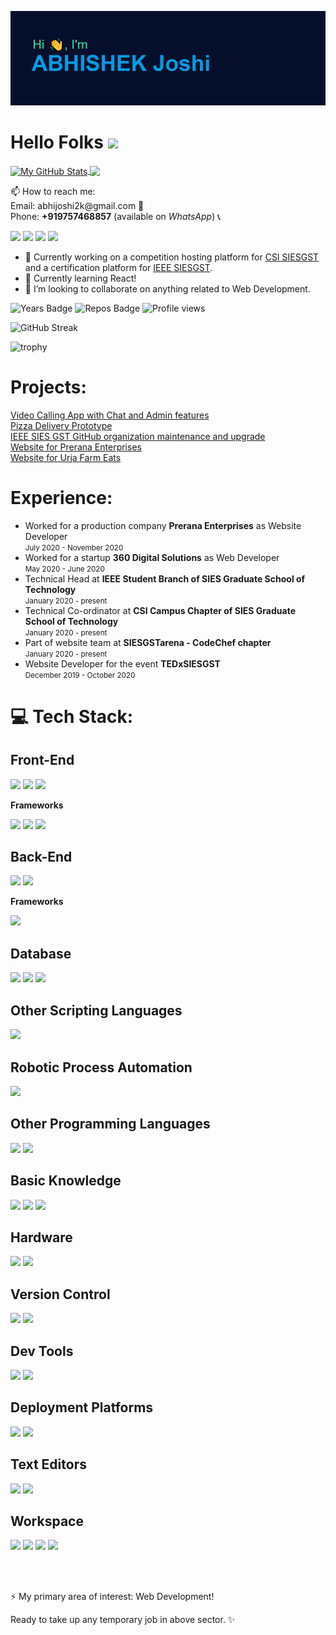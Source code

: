 
![Header](https://raw.githubusercontent.com/abhijoshi2k/abhijoshi2k/master/header.png  "Header")

# Hello Folks <img src="https://raw.githubusercontent.com/MartinHeinz/MartinHeinz/master/wave.gif" width="30px">

<a href="https://github.com/MartinHeinz/MartinHeinz">
  <img align="center" src="https://github-readme-stats.vercel.app/api?username=abhijoshi2k&hide=issues&count_private=true&show_icons=true&theme=algolia&include_all_commits=true" alt="My GitHub Stats" />
</a>

<a href="https://github.com/MartinHeinz/MartinHeinz">
  <img align="center" src="https://github-readme-stats.vercel.app/api/top-langs/?username=abhijoshi2k&title_color=ffffff&text_color=c9cacc&icon_color=2bbc8a&bg_color=1d1f21" />
</a>

<p>
📫 How to reach me:<br>
Email: abhijoshi2k@gmail.com &#x1F4E7;<br>
Phone: <b>+919757468857</b> (available on <i>WhatsApp</i>) &#x1F4DE;
</p>
<a href="https://wa.me/919757468857"><img src="https://img.shields.io/badge/WhatsApp-25D366?style=for-the-badge&logo=whatsapp&logoColor=white"></a>
<a href="https://instagram.com/abhi.joshi2k/"><img src="https://img.shields.io/badge/Instagram-E4405F?style=for-the-badge&logo=instagram&logoColor=white"></a>
<a href="https://github.com/abhijoshi2k/"><img src="https://img.shields.io/badge/GitHub-100000?style=for-the-badge&logo=github&logoColor=white"></a>
<a href="mailto:abhijoshi2k@gmail.com"><img src="https://img.shields.io/badge/Gmail-D14836?style=for-the-badge&logo=gmail&logoColor=white"></a>

- 🔭 Currently working on a competition hosting platform for <a href="https://github.com/CSI-SIESGST">CSI SIESGST</a> and a certification platform for <a href="https://github.com/ieeesiesgst">IEEE SIESGST</a>.
- 🌱 Currently learning React!
- 👯 I’m looking to collaborate on anything related to Web Development.

![Years Badge](https://badges.pufler.dev/years/abhijoshi2k)
![Repos Badge](https://badges.pufler.dev/repos/abhijoshi2k)
![Profile views](https://gpvc.arturio.dev/abhijoshi2k)

![GitHub Streak](https://github-readme-streak-stats.herokuapp.com/?user=abhijoshi2k&theme=algolia)


![trophy](https://github-profile-trophy.vercel.app/?username=abhijoshi2k&title=Commit,Stars,Repositories,PullRequest,Followers&theme=darkhub)


<h1><b>Projects:</b><br></h1>
<a href="https://github.com/abhijoshi2k/video-calling-web-app-node.js">Video Calling  App with Chat and Admin features</a><br>
<a href="https://github.com/abhijoshi2k/pizza-delivery">Pizza Delivery Prototype</a><br>
<a href="https://github.com/ieeesiesgst">IEEE SIES GST GitHub organization maintenance and upgrade</a><br>
<a href="https://github.com/Prerana-Enterprises/website">Website for Prerana Enterprises</a><br>
<a href="https://github.com/abhijoshi2k/urja_farms">Website for Urja Farm Eats</a>

<h1><b>Experience:</b><br></h1>
<ul>
<li>Worked for a production company <b>Prerana Enterprises</b> as Website Developer<br><small>July 2020 - November 2020</small></li>
<li>Worked for a startup <b>360 Digital Solutions</b> as Web Developer<br><small>May 2020 - June 2020</small></li>
<li>Technical Head at <b>IEEE Student Branch of SIES Graduate School of Technology</b><br><small>January 2020 - present</small></li>
<li>Technical Co-ordinator at <b>CSI Campus Chapter of SIES Graduate School of Technology</b><br><small>January 2020 - present</small></li>
<li>Part of website team at <b>SIESGSTarena - CodeChef chapter</b><br><small>January 2020 - present</small></li>
<li>Website Developer for the event <b>TEDxSIESGST</b><br><small>December 2019 - October 2020</small></li>
</ul>

<h1>&#x1F4BB; <b>Tech Stack:</b><br></h1>

<!-- Taken from https://github.com/alexandresanlim/Badges4-README.md-Profile -->
<h2><b>Front-End</b></h2>
<img src="https://img.shields.io/badge/HTML5-E34F26?style=for-the-badge&logo=html5&logoColor=white">
<img src="https://img.shields.io/badge/CSS3-1572B6?style=for-the-badge&logo=css3&logoColor=white">
<img src="https://img.shields.io/badge/JavaScript-F7DF1E?style=for-the-badge&logo=javascript&logoColor=black">
<p><b>Frameworks</b></p>
<img src="https://img.shields.io/badge/Bootstrap-563D7C?style=for-the-badge&logo=bootstrap&logoColor=white">
<img src="https://img.shields.io/badge/jQuery-0769AD?style=for-the-badge&logo=jquery&logoColor=white">
<img src="https://img.shields.io/badge/React-20232A?style=for-the-badge&logo=react&logoColor=61DAFB">

<h2><b>Back-End</b></h2>
<img src="https://img.shields.io/badge/Node.js-43853D?style=for-the-badge&logo=node.js&logoColor=white">
<img src="https://img.shields.io/badge/PHP-777BB4?style=for-the-badge&logo=php&logoColor=white">
<p><b>Frameworks</b></p>
<img src="https://img.shields.io/badge/Express.js-404D59?style=for-the-badge">

<h2><b>Database</b></h2>
<img src="https://img.shields.io/badge/MongoDB-4EA94B?style=for-the-badge&logo=mongodb&logoColor=white">
<img src="https://img.shields.io/badge/MySQL-00000F?style=for-the-badge&logo=mysql&logoColor=white">
<img src="https://img.shields.io/badge/PostgreSQL-316192?style=for-the-badge&logo=postgresql&logoColor=white">

<h2><b>Other Scripting Languages</b></h2>
<img src="https://img.shields.io/badge/Google_Apps_Script-4285F4?style=for-the-badge&logo=Google&logoColor=white">

<h2><b>Robotic Process Automation</b></h2>
<img src="https://img.shields.io/badge/UiPath-0066ff?style=for-the-badge">

<h2><b>Other Programming Languages</b></h2>
<img src="https://img.shields.io/badge/C-00599C?style=for-the-badge&logo=c&logoColor=white">
<img src="https://img.shields.io/badge/C%2B%2B-00596C?style=for-the-badge&logo=c%2B%2B&logoColor=white">

<h2><b>Basic Knowledge</b></h2>
<img src="https://img.shields.io/badge/Python-14354C?style=for-the-badge&logo=python&logoColor=white">
<img src="https://img.shields.io/badge/Java-ED8B00?style=for-the-badge&logo=java&logoColor=white">
<img src="https://img.shields.io/badge/Microsoft_Office-D83B01?style=for-the-badge&logo=microsoft-office&logoColor=white">

<h2><b>Hardware</b></h2>
<img src="https://img.shields.io/badge/MicroController-8085-55aa00?style=for-the-badge">
<img src="https://img.shields.io/badge/MicroProcessor-8086-55aa00?style=for-the-badge">

<h2><b>Version Control</b></h2>
<img src="https://img.shields.io/badge/Git-F05032?style=for-the-badge&logo=Git&logoColor=white">
<img src="https://img.shields.io/badge/GitHub-100000?style=for-the-badge&logo=github&logoColor=white">

<h2><b>Dev Tools</b></h2>
<img src="https://img.shields.io/badge/FireFox-FF7139?style=for-the-badge&logo=firefox-browser&logoColor=white">
<img src="https://img.shields.io/badge/Google Chrome-4285F4?style=for-the-badge&logo=google-chrome&logoColor=white">

<h2><b>Deployment Platforms</b></h2>
<img src="https://img.shields.io/badge/Heroku-430098?style=for-the-badge&logo=heroku&logoColor=white">
<img src="https://img.shields.io/badge/Netlify-00C7B7?style=for-the-badge&logo=netlify&logoColor=white">

<h2><b>Text Editors</b></h2>
<img src="https://img.shields.io/badge/Visual Studio Code-007ACC?style=for-the-badge&logo=visual-studio-code&logoColor=white">
<img src="https://img.shields.io/badge/Sublime Text 3-FF9800?style=for-the-badge&logo=sublime-text&logoColor=white">

<h2><b>Workspace</b></h2>
<img src="https://img.shields.io/badge/Windows-LENOVO_ideapad_330-0078D6?style=for-the-badge&logo=windows&logoColor=white">
<img src="https://img.shields.io/badge/Ubuntu-LENOVO_ideapad_330-0078D6?style=for-the-badge&logo=ubuntu&logoColor=white">
<img src="https://img.shields.io/badge/Intel-Core_i5_8th-0071C5?style=for-the-badge&logo=intel&logoColor=white">
<img src="https://img.shields.io/badge/AMD-RADEON_530-ED1C24?style=for-the-badge&logo=amd&logoColor=white">

<br><br>

<p>⚡ My primary area of interest: Web Development!</p>

<p>Ready to take up any temporary job in above sector. ✨</p>

<!--
**abhijoshi2k/abhijoshi2k** is a ✨ _special_ ✨ repository because its `README.md` (this file) appears on your GitHub profile.

Here are some ideas to get you started:

- 🔭 I’m currently working on ...
- 🌱 I’m currently learning ...
- 👯 I’m looking to collaborate on ...
- 🤔 I’m looking for help with ...
- 💬 Ask me about ...
- 📫 How to reach me: ...
- 😄 Pronouns: ...
- ⚡ Fun fact: ...
-->
